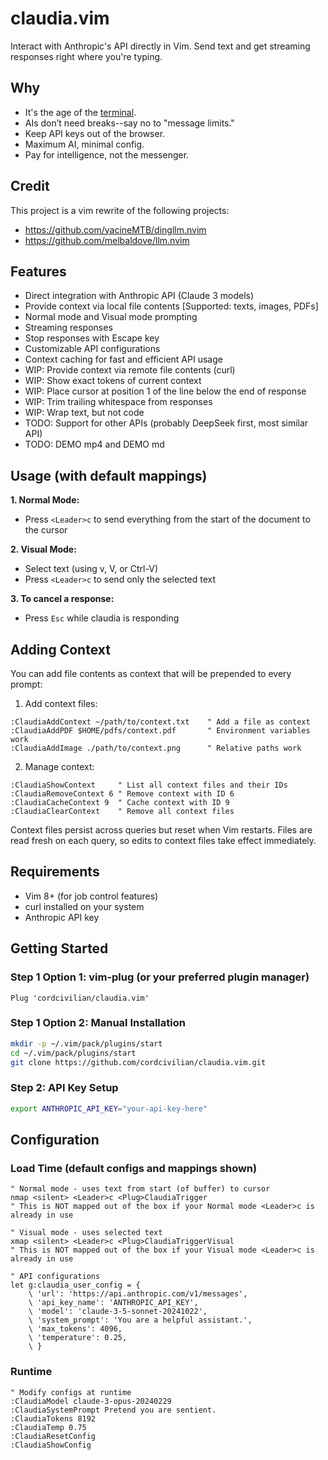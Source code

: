 # claudia.vim

Interact with Anthropic's API directly in Vim.
Send text and get streaming responses right where you're typing.

## Why

- It's the age of the [terminal](https://github.com/ghostty-org/ghostty).
- AIs don’t need breaks--say no to "message limits."
- Keep API keys out of the browser.
- Maximum AI, minimal config.
- Pay for intelligence, not the messenger.

## Credit

This project is a vim rewrite of the following projects:
- https://github.com/yacineMTB/dingllm.nvim
- https://github.com/melbaldove/llm.nvim

## Features

- Direct integration with Anthropic API (Claude 3 models)
- Provide context via local file contents [Supported: texts, images, PDFs]
- Normal mode and Visual mode prompting
- Streaming responses
- Stop responses with Escape key
- Customizable API configurations
- Context caching for fast and efficient API usage
- WIP: Provide context via remote file contents (curl)
- WIP: Show exact tokens of current context
- WIP: Place cursor at position 1 of the line below the end of response
- WIP: Trim trailing whitespace from responses
- WIP: Wrap text, but not code
- TODO: Support for other APIs (probably DeepSeek first, most similar API)
- TODO: DEMO mp4 and DEMO md

## Usage (with default mappings)

**1. Normal Mode:**
- Press `<Leader>c` to send everything from the start of the document to the cursor

**2. Visual Mode:**
- Select text (using v, V, or Ctrl-V)
- Press `<Leader>c` to send only the selected text

**3. To cancel a response:**
- Press `Esc` while claudia is responding

## Adding Context

You can add file contents as context that will be prepended to every prompt:

1. Add context files:
```vim
:ClaudiaAddContext ~/path/to/context.txt    " Add a file as context
:ClaudiaAddPDF $HOME/pdfs/context.pdf       " Environment variables work
:ClaudiaAddImage ./path/to/context.png      " Relative paths work
```
2. Manage context:
```vim
:ClaudiaShowContext     " List all context files and their IDs
:ClaudiaRemoveContext 6 " Remove context with ID 6
:ClaudiaCacheContext 9  " Cache context with ID 9
:ClaudiaClearContext    " Remove all context files
```
Context files persist across queries but reset when Vim restarts.
Files are read fresh on each query, so edits to context files take effect immediately.

## Requirements

- Vim 8+ (for job control features)
- curl installed on your system
- Anthropic API key

## Getting Started

### Step 1 Option 1: vim-plug (or your preferred plugin manager)
```vim
Plug 'cordcivilian/claudia.vim'
```
### Step 1 Option 2: Manual Installation
```bash
mkdir -p ~/.vim/pack/plugins/start
cd ~/.vim/pack/plugins/start
git clone https://github.com/cordcivilian/claudia.vim.git
```
### Step 2: API Key Setup
```bash
export ANTHROPIC_API_KEY="your-api-key-here"
```
## Configuration

### Load Time (default configs and mappings shown)
```vim
" Normal mode - uses text from start (of buffer) to cursor
nmap <silent> <Leader>c <Plug>ClaudiaTrigger
" This is NOT mapped out of the box if your Normal mode <Leader>c is already in use

" Visual mode - uses selected text
xmap <silent> <Leader>c <Plug>ClaudiaTriggerVisual
" This is NOT mapped out of the box if your Visual mode <Leader>c is already in use

" API configurations
let g:claudia_user_config = {
    \ 'url': 'https://api.anthropic.com/v1/messages',
    \ 'api_key_name': 'ANTHROPIC_API_KEY',
    \ 'model': 'claude-3-5-sonnet-20241022',
    \ 'system_prompt': 'You are a helpful assistant.',
    \ 'max_tokens': 4096,
    \ 'temperature': 0.25,
    \ }
```
### Runtime
```vim
" Modify configs at runtime
:ClaudiaModel claude-3-opus-20240229
:ClaudiaSystemPrompt Pretend you are sentient.
:ClaudiaTokens 8192
:ClaudiaTemp 0.75
:ClaudiaResetConfig
:ClaudiaShowConfig
```
